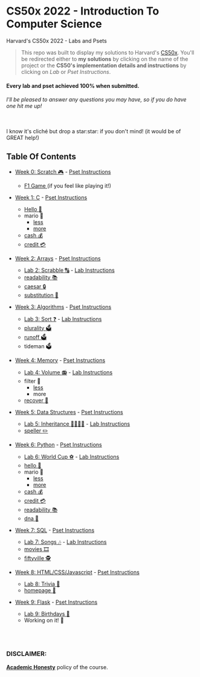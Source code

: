 # CS50x 2022 - Introduction To Computer Science
Harvard's CS50x 2022 - Labs and Psets

> This repo was built to display my solutions to Harvard's <a href='https://cs50.harvard.edu/x/2022/'>CS50x</a>. You'll be redirected either to <b>my solutions</b> by clicking on the name of the project or the <b>CS50's implementation details and instructions</b> by clicking on <i>Lab</i> or <i>Pset Instructions</i>.

#### Every lab and pset achieved 100% when submitted.
###### I'll be pleased to answer any questions you may have, so if you do have one <i>hit me up!</i>

<br>
I know it's cliché but drop a star:star: if you don't mind! (it would be of GREAT help!)

## Table Of Contents

- [Week 0: Scratch :video_game:](/0-Scratch) - <a href='https://cs50.harvard.edu/x/2022/psets/0/scratch/'> Pset Instructions </a>
  * <a href='https://scratch.mit.edu/projects/717016087/'> F1 Game </a> (if you feel like playing it!)

- [Week 1: C](/1-C/) - <a href='https://cs50.harvard.edu/x/2022/psets/1/'> Pset Instructions </a>
  * [Hello :wave:](/1-C/hello)
  * mario :bricks:
    + [less](/1-C/mario/mario-less)
    + [more](/1-C/mario/mario-more/)
  * [cash :moneybag:](/1-C/cash)
  * [credit :credit_card:](/1-C/credit)

- [Week 2: Arrays](/2-Arrays/) - <a href='https://cs50.harvard.edu/x/2022/psets/2/'> Pset Instructions </a> 
  * [Lab 2: Scrabble :capital_abcd:](/2-Arrays/LAB-scrabble) - <a href='https://cs50.harvard.edu/x/2022/labs/2/'> Lab Instructions </a>
  * [readability :books:](/2-Arrays/readability)
  * [caesar :lock:](/2-Arrays/caesar)
  * [substitution :arrows_counterclockwise:](/2-Arrays/substitution)

- [Week 3: Algorithms](/3-Algorithms) - <a href='https://cs50.harvard.edu/x/2022/psets/3/'> Pset Instructions </a>
  * [Lab 3: Sort :question:](/3-Algorithms/LAB-sort) - <a href='https://cs50.harvard.edu/x/2022/labs/3/'> Lab Instructions </a>
  * [plurality :ballot_box:](/3-Algorithms/plurality)
  * [runoff :ballot_box:](/3-Algorithms/runoff)
  * tideman :ballot_box:
  
- [Week 4: Memory](/4-Memory) - <a href='https://cs50.harvard.edu/x/2022/psets/4/'> Pset Instructions </a> 
  * [Lab 4: Volume :radio:](/4-Memory/LAB-volume) - <a href='https://cs50.harvard.edu/x/2022/labs/4/'> Lab Instructions </a>
  * filter :camera_flash:
    + [less](/4-Memory/filter-less/)
    + more
  * [recover :floppy_disk:](/4-Memory/recover)

- [Week 5: Data Structures](/5-DataStructures) - <a href='https://cs50.harvard.edu/x/2022/psets/5/'> Pset Instructions </a>
  * [Lab 5: Inheritance :family_man_woman_girl_boy:](/5-DataStructures/LAB-inheritance) - <a href='https://cs50.harvard.edu/x/2022/labs/5/'> Lab Instructions </a>
  * [speller :pencil2:](/5-DataStructures/speller)

- [Week 6: Python](/6-Python) - <a href='https://cs50.harvard.edu/x/2022/psets/6/'> Pset Instructions </a>
  * [Lab 6: World Cup :soccer:](/6-Python/LAB-worldCup) - <a href='https://cs50.harvard.edu/x/2022/labs/6/'> Lab Instructions </a>
  * [hello :wave:](/6-Python/sentimental-hello)
  * mario :bricks:
    + [less](/6-Python/sentimental-mario-less/)
    + [more](/6-Python/sentimental-mario-more)
  * [cash :moneybag:](/6-Python/sentimental-cash)
  * [credit :credit_card:](/6-Python/sentimental-credit)
  * [readability :books:](/6-Python/sentimental-readability)
  * [dna :dna:](/6-Python/dna)
  
- [Week 7: SQL](7-SQL) - <a href='https://cs50.harvard.edu/x/2022/psets/7/'> Pset Instructions </a>
  * [Lab 7: Songs :notes:](/7-SQL/LAB-songs) - <a href='https://cs50.harvard.edu/x/2022/labs/7/'> Lab Instructions </a>
  * [movies	:film_strip:](/7-SQL/movies)
  * [fiftyville :detective:](/7-SQL/fiftyville)

- [Week 8: HTML/CSS/Javascript](8-HTML-CSS-Javascript/) - <a href='https://cs50.harvard.edu/x/2022/psets/8/'> Pset Instructions </a>
  * [Lab 8: Trivia :newspaper:](/8-HTML-CSS-Javascript/LAB-trivia)
  * [homepage	:house_with_garden:](/8-HTML-CSS-Javascript/homepage)
  
- [Week 9: Flask](9-Flask/) - <a href='https://cs50.harvard.edu/x/2022/psets/9/'> Pset Instructions </a>
  * [Lab 9: Birthdays :cake:](/9-Flask/birthdays)
  * Working on it! :zany_face:

<br>
<br>

### DISCLAIMER:

[**Academic Honesty**](https://cs50.harvard.edu/x/2022/honesty/) policy of the course.
